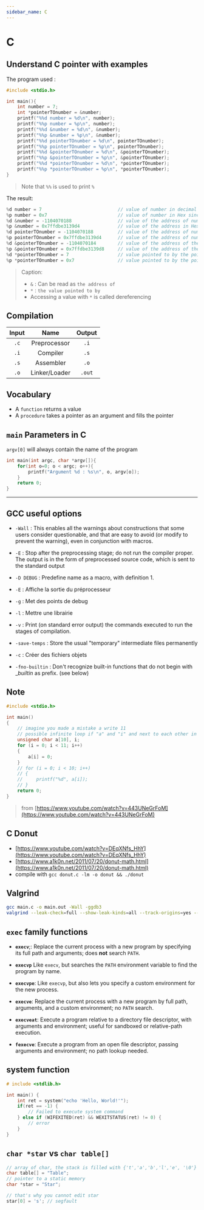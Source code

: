 ```yaml
---
sidebar_name: C
---
```


# C

## Understand C pointer with examples

The program used :

```c
#include <stdio.h>

int main(){
    int number = 7;
    int *pointerTOnumber = &number;
    printf("%%d number = %d\n", number);
    printf("%%p number = %p\n", number);
    printf("%%d &number = %d\n", &number);
    printf("%%p &number = %p\n", &number);
    printf("%%d pointerTOnumber = %d\n", pointerTOnumber);
    printf("%%p pointerTOnumber = %p\n", pointerTOnumber);
    printf("%%d &pointerTOnumber = %d\n", &pointerTOnumber);
    printf("%%p &pointerTOnumber = %p\n", &pointerTOnumber);
    printf("%%d *pointerTOnumber = %d\n", *pointerTOnumber);
    printf("%%p *pointerTOnumber = %p\n", *pointerTOnumber);
}
```

> Note that `%%` is used to print `%`

The result:

```c
%d number = 7                            // value of number in decimal form
%p number = 0x7                          // value of number in Hex since %p
%d &number = -1104070188                 // value of the address of number in decimal form
%p &number = 0x7ffdbe3139d4              // value of the address in Hex since %p
%d pointerTOnumber = -1104070188         // value of the address of number in decimal form
%p pointerTOnumber = 0x7ffdbe3139d4      // value of the address of number in Hex since %p
%d &pointerTOnumber = -1104070184        // value of the address of the pointer in decimal form
%p &pointerTOnumber = 0x7ffdbe3139d8     // value of the address of the pointer in Hex since %p
%d *pointerTOnumber = 7                  // value pointed to by the pointer (thus that of number) in decimal form
%p *pointerTOnumber = 0x7                // value pointed to by the pointer (thus that of number) in Hex since %p
```

> Caption:
>
> - `&` : Can be read as `the address of`
> - `*` : `the value pointed to by`
> - Accessing a value with `*` is called dereferencing

## Compilation

| Input |     Name      | Output |
| :---: | :-----------: | :----: |
| `.c`  | Preprocessor  |  `.i`  |
| `.i`  |   Compiler    |  `.s`  |
| `.s`  |   Assembler   |  `.o`  |
| `.o`  | Linker/Loader | `.out` |

## Vocabulary

- A `function` returns a value
- A `procedure` takes a pointer as an argument and fills the pointer

## `main` Parameters in C

`argv[0]` will always contain the name of the program

```c
int main(int argc, char *argv[]){
    for(int o=0; o < argc; o++){
        printf("Argument %d : %s\n", o, argv[o]);
    }
    return 0;
}
```

---

## GCC useful options

- `-Wall` : This enables all the warnings about constructions that some users consider questionable, and that are easy to avoid (or modify to prevent the warning), even in conjunction with macros.

- `-E` : Stop after the preprocessing stage; do not run the compiler proper. The output is in the form of preprocessed source code, which is sent to the standard output

- `-D DEBUG` : Predefine name as a macro, with definition 1.

- `-E` : Affiche la sortie du préprocesseur

- `-g` : Met des points de debug

- `-l` : Mettre une librairie

- `-v` : Print (on standard error output) the commands executed to run the stages of compilation.

- `-save-temps` : Store the usual "temporary" intermediate files permanently

- `-c` : Créer des fichiers objets

- `-fno-builtin` : Don't recognize built-in functions that do not begin with __builtin_ as prefix. (see below)

## Note

```c
#include <stdio.h>

int main()
{
    // imagine you made a mistake a write 11
    // possible infinite loop if "a" and "i" and next to each other in memory
    unsigned char a[10], i;
    for (i = 0; i < 11; i++)
    {
        a[i] = 0;
    }
    // for (i = 0; i < 10; i++)
    // {
    //     printf("%d", a[i]);
    // }
    return 0;
}
```

> from [https://www.youtube.com/watch?v=443UNeGrFoM](https://www.youtube.com/watch?v=443UNeGrFoM)

## C Donut

- [https://www.youtube.com/watch?v=DEqXNfs_HhY](https://www.youtube.com/watch?v=DEqXNfs_HhY)
- [https://www.a1k0n.net/2011/07/20/donut-math.html](https://www.a1k0n.net/2011/07/20/donut-math.html)
- compile with `gcc donut.c -lm -o donut && ./donut`

## Valgrind

```sh
gcc main.c -o main.out -Wall -ggdb3
valgrind --leak-check=full --show-leak-kinds=all --track-origins=yes --verbose --log-file=out.txt ./main.out # you can add args
```

## `exec` family functions

- **`execv`**;: Replace the current process with a new program by specifying its full path and arguments; does **not** search `PATH`.

- **`execvp`** Like `execv`, but searches the `PATH` environment variable to find the program by name.

- **`execvpe`**: Like `execvp`, but also lets you specify a custom environment for the new process.

- **`execve`**: Replace the current process with a new program by full path, arguments, and a custom environment; no `PATH` search.

- **`execveat`**: Execute a program relative to a directory file descriptor, with arguments and environment; useful for sandboxed or relative-path execution.

- **`fexecve`**: Execute a program from an open file descriptor, passing arguments and environment; no path lookup needed.

## system function

```c
# include <stdlib.h>

int main() {
    int ret = system("echo 'Hello, World!'");
    if(ret == -1) {
        // Failed to execute system command
    } else if (WIFEXITED(ret) && WEXITSTATUS(ret) != 0) {
        // error
    }
}
```

## `char *star` vs `char table[]`

```c
// array of char, the stack is filled with {'t','a','b','l','e', '\0'}
char table[] = "Table";
// pointer to a static memory
char *star = "Star";

// that's why you cannot edit star
star[0] = 's'; // segfault
```
